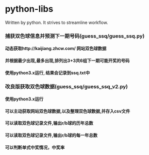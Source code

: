 # python-libs
Written by python. It strives to streamline workflow.

### 捕获双色球信息并预测下一期号码(guess_ssq/guess_ssq.py)
#### 动态获取http://kaijiang.zhcw.com/ 网站双色球数据
#### 并根据最少出现,最多出现,排列出3+3共6组下一期可能开奖的号码
#### 使用python3.x运行, 结果会记录到ssq.txt中

### 改良版获取双色球数据(guess_ssq/guess_ssq_v2.py)
#### 使用python3.x运行
#### 可以主动获取网站双色球数据,以及整理双色球数据,并存入csv文件
#### 可以读取双色球记录文件,输出r/b球的历年总数
#### 可以读取双色球记录文件,输出r/b球的每一年总数
#### 可以判断单式中奖情况，中奖率